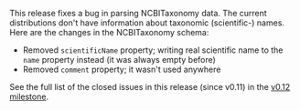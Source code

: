 This release fixes a bug in parsing NCBITaxonomy data. The current distributions don't have information about taxonomic (scientific-) names.
Here are the changes in the NCBITaxonomy schema:

* Removed `scientificName` property; writing real scientific name to the `name` property instead (it was always empty before)
* Removed `comment` property; it wasn't used anywhere

See the full list of the closed issues in this release (since v0.11) in the [v0.12 milestone](https://github.com/bio4j/bio4j/issues?q=milestone%3Av0.12).

